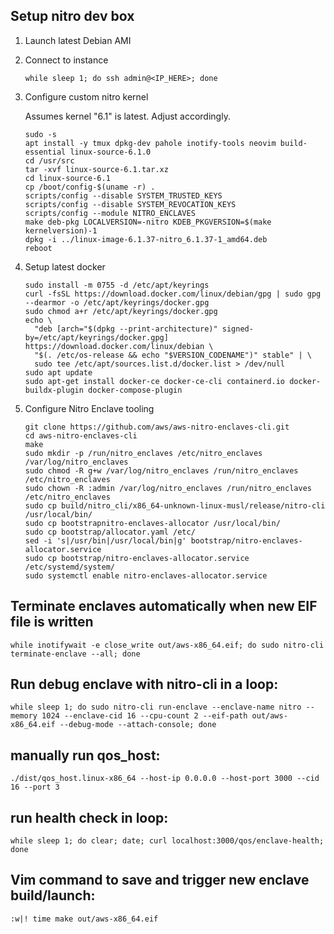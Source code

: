 ## Setup nitro dev box

1. Launch latest Debian AMI
2. Connect to instance
    ```
    while sleep 1; do ssh admin@<IP_HERE>; done
    ```
3. Configure custom nitro kernel

    Assumes kernel "6.1" is latest. Adjust accordingly.
    ```
    sudo -s
    apt install -y tmux dpkg-dev pahole inotify-tools neovim build-essential linux-source-6.1.0
    cd /usr/src
    tar -xvf linux-source-6.1.tar.xz
    cd linux-source-6.1
    cp /boot/config-$(uname -r) .
    scripts/config --disable SYSTEM_TRUSTED_KEYS
    scripts/config --disable SYSTEM_REVOCATION_KEYS
    scripts/config --module NITRO_ENCLAVES
    make deb-pkg LOCALVERSION=-nitro KDEB_PKGVERSION=$(make kernelversion)-1
    dpkg -i ../linux-image-6.1.37-nitro_6.1.37-1_amd64.deb
    reboot
    ```
4. Setup latest docker
    ```
    sudo install -m 0755 -d /etc/apt/keyrings
    curl -fsSL https://download.docker.com/linux/debian/gpg | sudo gpg --dearmor -o /etc/apt/keyrings/docker.gpg
    sudo chmod a+r /etc/apt/keyrings/docker.gpg
    echo \
      "deb [arch="$(dpkg --print-architecture)" signed-by=/etc/apt/keyrings/docker.gpg] https://download.docker.com/linux/debian \
      "$(. /etc/os-release && echo "$VERSION_CODENAME")" stable" | \
      sudo tee /etc/apt/sources.list.d/docker.list > /dev/null
    sudo apt update
    sudo apt-get install docker-ce docker-ce-cli containerd.io docker-buildx-plugin docker-compose-plugin
    ```
5. Configure Nitro Enclave tooling
    ```
    git clone https://github.com/aws/aws-nitro-enclaves-cli.git
    cd aws-nitro-enclaves-cli
    make
    sudo mkdir -p /run/nitro_enclaves /etc/nitro_enclaves /var/log/nitro_enclaves
    sudo chmod -R g+w /var/log/nitro_enclaves /run/nitro_enclaves /etc/nitro_enclaves
    sudo chown -R :admin /var/log/nitro_enclaves /run/nitro_enclaves /etc/nitro_enclaves
    sudo cp build/nitro_cli/x86_64-unknown-linux-musl/release/nitro-cli /usr/local/bin/
    sudo cp bootstrapnitro-enclaves-allocator /usr/local/bin/
    sudo cp bootstrap/allocator.yaml /etc/
    sed -i 's|/usr/bin|/usr/local/bin|g' bootstrap/nitro-enclaves-allocator.service
    sudo cp bootstrap/nitro-enclaves-allocator.service /etc/systemd/system/
    sudo systemctl enable nitro-enclaves-allocator.service
    ```

## Terminate enclaves automatically when new EIF file is written

```
while inotifywait -e close_write out/aws-x86_64.eif; do sudo nitro-cli terminate-enclave --all; done
```

## Run debug enclave with nitro-cli in a loop:
```
while sleep 1; do sudo nitro-cli run-enclave --enclave-name nitro --memory 1024 --enclave-cid 16 --cpu-count 2 --eif-path out/aws-x86_64.eif --debug-mode --attach-console; done
```

## manually run qos_host:
```
./dist/qos_host.linux-x86_64 --host-ip 0.0.0.0 --host-port 3000 --cid 16 --port 3
```

## run health check in loop:
```
while sleep 1; do clear; date; curl localhost:3000/qos/enclave-health; done
```

## Vim command to save and trigger new enclave build/launch:
```
:w|! time make out/aws-x86_64.eif
```

